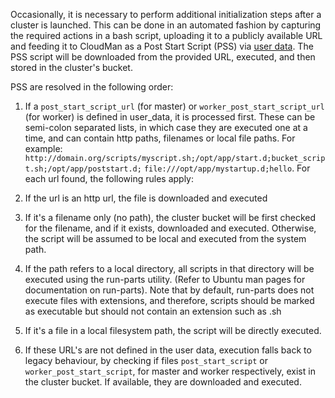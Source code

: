 Occasionally, it is necessary to perform additional initialization steps after a cluster is launched. This can be done in an automated fashion by capturing the required actions in a bash script, uploading it to a publicly available URL and feeding it to CloudMan as a Post Start Script (PSS) via [user data](/cloudman/userdata/). The PSS script will be downloaded from the provided URL, executed, and then stored in the cluster's bucket.

PSS are resolved in the following order:

1. If a `post_start_script_url` (for master) or `worker_post_start_script_url` (for worker) is defined in user_data, it is processed first. These can be semi-colon separated lists, in which case they are executed one at a time, and can contain http paths, filenames or local file paths. For example: `http://domain.org/scripts/myscript.sh;/opt/app/start.d;bucket_script.sh;/opt/app/poststart.d;` `file:///opt/app/mystartup.d;hello`. For each url found, the following rules apply:
1. If the url is an http url, the file is downloaded and executed
2. If it's a filename only (no path), the cluster bucket will be first checked for the filename, and if it exists, downloaded and executed. Otherwise, the script will be assumed to be local and executed from the system path.
3. If the path refers to a local directory, all scripts in that directory will be executed using the run-parts utility. (Refer to Ubuntu man pages for documentation on run-parts). Note that by default, run-parts does not execute files with extensions, and therefore, scripts should be marked as executable but should not contain an extension such as .sh
4. If it's a file in a local filesystem path, the script will be directly executed.

2. If these URL's are not defined in the user data, execution falls back to legacy behaviour,
by checking if files `post_start_script` or `worker_post_start_script`, for master
and worker respectively, exist in the cluster bucket. If available, they are downloaded
and executed.
